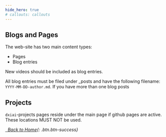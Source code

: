 ```yaml
---
hide_hero: true
# callouts: callouts
---
```


## Blogs and Pages

The web-site has two main content types: 

- Pages
- Blog entries

New videos should be included as blog entries.

All blog entries must be filed under _posts and have the following filename: `YYYY-MM-DD-author.md`. If you have more than one blog posts

## Projects

`dxiai`-projects pages reside under the main page if github pages are active. These locations MUST NOT be used. 

[<i class="fas fa-home"/> &nbsp; Back to Home](https://www.dxi.ai/tmppages/){: .btn.btn-success}

